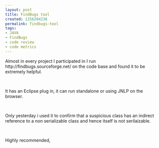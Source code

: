 ```yaml
---
layout: post
title: FindBugs tool
created: 1256204236
permalink: findbugs-tool
tags:
- JAVA
- FindBugs
- code review
- code metrics
---
```

<p>Almost in every project I participated in I run http://findbugs.sourceforge.net/ on the code base and found it to be extremely helpful. </p>
<p>&nbsp;</p>
<p>It has an Eclipse plug in, it can run standalone or using JNLP on the browser. </p>
<p>&nbsp;</p>
<p>Only yesterday i used it to confirm that a suspicious class has an indirect reference to a non serializable class and hence itself is not serilaizable. </p>
<p>&nbsp;</p>
<p>Highly recommended, </p>
